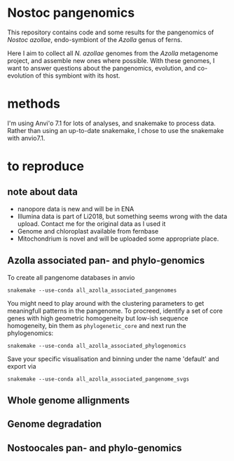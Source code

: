 # Nostoc pangenomics
This repository contains code and some results for the pangenomics of _Nostoc azollae_, endo-symbiont of the _Azolla_ genus of ferns.

Here I aim to collect all _N. azollae_ genomes from the _Azolla_ metagenome project, and assemble new ones where possible.
With these genomes, I want to answer questions about the pangenomics, evolution, and co-evolution of this symbiont with its host.

# methods
I'm using Anvi'o 7.1 for lots of analyses, and snakemake to process data.
Rather than using an up-to-date snakemake, I chose to use the snakemake with anvio7.1.

# to reproduce

## note about data
 - nanopore data is new and will be in ENA
 - Illumina data is part of Li2018, but something seems wrong with the data upload. Contact me for the original data as I used it
 - Genome and chloroplast available from fernbase
 - Mitochondrium is novel and will be uploaded some appropriate place. 

## Azolla associated pan- and phylo-genomics
To create all pangenome databases in anvio

`snakemake --use-conda all_azolla_associated_pangenomes`

You might need to play around with the clustering parameters to get meaningfull patterns in the pangenome.
To procreed, identify a set of core genes with high geometric homogeneity but low-ish sequence homogeneity, bin them as `phylogenetic_core` and next run the phylogenomics:

`snakemake --use-conda all_azolla_associated_phylogenomics`

Save your specific visualisation and binning under the name 'default' and export via

`snakemake --use-conda all_azolla_associated_pangenome_svgs`

## Whole genome allignments

## Genome degradation

## Nostoocales pan- and phylo-genomics
